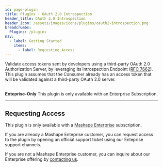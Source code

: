 ```yaml
---
id: page-plugin
title: Plugins - OAuth 2.0 Introspection
header_title: OAuth 2.0 Introspection
header_icon: /assets/images/icons/plugins/oauth2-introspection.png
breadcrumbs:
  Plugins: /plugins
nav:
  - label: Getting Started
    items:
      - label: Requesting Access
---
```


Validate access tokens sent by developers using a third-party OAuth 2.0
Authorization Server, by leveraging its Introspection Endpoint
([RFC 7662](https://tools.ietf.org/html/rfc7662)). This plugin assumes that
the Consumer already has an access token that will be validated against a 
third-party OAuth 2.0 server.

<br />

<div class="alert alert-warning">
  <strong>Enteprise-Only</strong> This plugin is only available with an
  Enterprise Subscription. 
</div>

----

## Requesting Access

This plugin is only available with a [Mashape Enterprise](/enterprise) 
subscription.

If you are already a Mashape Enteprise customer, you can request access to the
plugin by opening an official support ticket using our Enteprise support 
channels.

If you are not a Mashape Enterprise customer, you can inquire about our
Enterprise offering by [contacting us](/enterprise).
